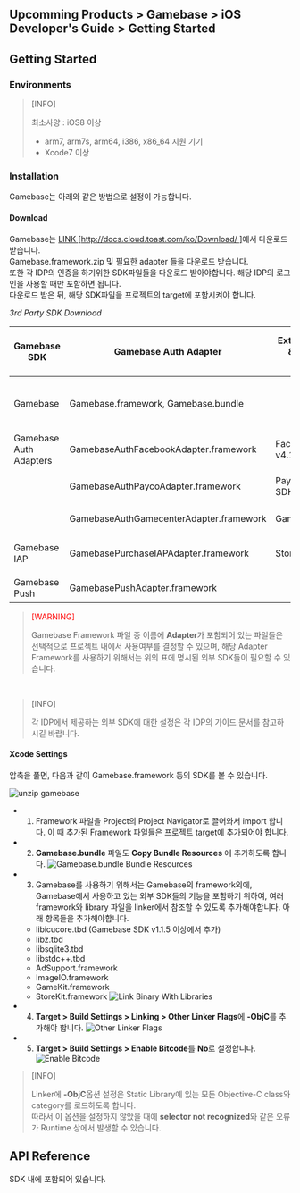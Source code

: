 ## Upcomming Products > Gamebase > iOS Developer's Guide > Getting Started

## Getting Started

### Environments


> [INFO]
>
> 최소사양 : iOS8 이상 <br/>
> - arm7, arm7s, arm64, i386, x86_64 지원 기기<br/>
> - Xcode7 이상
>


### Installation

Gamebase는 아래와 같은 방법으로 설정이 가능합니다.

#### Download

Gamebase는 [LINK \[http://docs.cloud.toast.com/ko/Download/ \]](http://docs.cloud.toast.com/ko/Download/)에서 다운로드 받습니다.<br/>
Gamebase.framework.zip 및 필요한 adapter 들을 다운로드 받습니다.<br/>
또한 각 IDP의 인증을 하기위한 SDK파일들을 다운로드 받아야합니다. 해당 IDP의 로그인을 사용할 때만 포함하면 됩니다.<br/>
다운로드 받은 뒤, 해당 SDK파일을 프로젝트의 target에 포함시켜야 합니다.

*3rd Party SDK Download*

| Gamebase SDK | Gamebase Auth Adapter | External(iOS) SDK & Compatible Version | 용도 | External SDK Download Link |
| --- | --- | --- | --- | --- |
| Gamebase | Gamebase.framework, Gamebase.bundle |  | Gamebase의 Interface 및 핵심 로직을 포함 |  |
| Gamebase Auth Adapters | GamebaseAuthFacebookAdapter.framework | FacebookSDK v4.17.0 | Facebook 로그인을 지원 | [LINK \[Go to Download\]](https://developers.facebook.com/docs/ios/downloads) |
|  | GamebaseAuthPaycoAdapter.framework | PaycoID Login 3rd SDK v1.1.6 | Payco 로그인을 지원 | [LINK \[Go to Download\]](https://developers.payco.com/guide/sdk/download) |
|  | GamebaseAuthGamecenterAdapter.framework | GameKit.framework | Gamecenter 로그인을 지원 |  |
| Gamebase IAP | GamebasePurchaseIAPAdapter.framework | StoreKit.framework | 게임 내 결제를 지원 | Gamebase IAP 내에 포함 |
| Gamebase Push | GamebasePushAdapter.framework |  | Push를 지원 | Gamebase내에 포함 |



> <font color="red">[WARNING]</font><br/>
>
> Gamebase Framework 파일 중 이름에 **Adapter**가 포함되어 있는 파일들은 선택적으로 프로젝트 내에서 사용여부를 결정할 수 있으며, 해당 Adapter Framework를 사용하기 위해서는 위의 표에 명시된 외부 SDK들이 필요할 수 있습니다.
>

<br/>


> [INFO]
> 
>각 IDP에서 제공하는 외부 SDK에 대한 설정은 각 IDP의 가이드 문서를 참고하시길 바랍니다.
>

#### Xcode Settings

압축을 풀면, 다음과 같이 Gamebase.framework 등의 SDK를 볼 수 있습니다.

![unzip gamebase](http://static.toastoven.net/prod_gamebase/iOSDevelopersGuide/ios-developers-guide-installation-002_1.0.0.png)


* 1) Framework 파일을 Project의 Project Navigator로 끌어와서 import 합니다. 이 때 추가된 Framework 파일들은 프로젝트 target에 추가되어야 합니다. 
* 2) **Gamebase.bundle** 파일도 **Copy Bundle Resources** 에 추가하도록 합니다.
![Gamebase.bundle Bundle Resources](http://static.toastoven.net/prod_gamebase/iOSDevelopersGuide/ios-developers-guide-installation-003_1.0.0.png)
* 3) Gamebase를 사용하기 위해서는 Gamebase의 framework외에, Gamebase에서 사용하고 있는 외부 SDK들의 기능을 포함하기 위하여, 여러 framework와 library 파일을 linker에서 참조할 수 있도록 추가해야합니다. 아래 항목들을 추가해야합니다.
    * libicucore.tbd (Gamebase SDK v1.1.5 이상에서 추가)
    * libz.tbd
    * libsqlite3.tbd
    * libstdc++.tbd
    * AdSupport.framework
    * ImageIO.framework
    * GameKit.framework
    * StoreKit.framework
![Link Binary With Libraries](http://static.toastoven.net/prod_gamebase/iOSDevelopersGuide/ios-developers-guide-installation-005_1.0.0.png)
* 4) **Target > Build Settings > Linking > Other Linker Flags**에 **-ObjC**를 추가해야 합니다.
![Other Linker Flags](http://static.toastoven.net/prod_gamebase/iOSDevelopersGuide/ios-developers-guide-installation-006_1.0.0.png)
* 5) **Target > Build Settings > Enable Bitcode**를 **No**로 설정합니다.
![Enable Bitcode](http://static.toastoven.net/prod_gamebase/iOSDevelopersGuide/ios-developers-guide-installation-007_1.0.0.png)


> [INFO]
>
> Linker에 **-ObjC**옵션 설정은 Static Library에 있는 모든 Objective-C class와 category를 로드하도록 합니다. <br/>
> 따라서 이 옵션을 설정하지 않았을 때에 **selector not recognized**와 같은 오류가 Runtime 상에서 발생할 수 있습니다.
>




## API Reference

SDK 내에 포함되어 있습니다.
